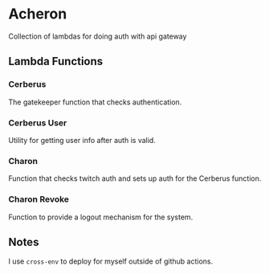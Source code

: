 # Acheron
Collection of lambdas for doing auth with api gateway

## Lambda Functions

### Cerberus
The gatekeeper function that checks authentication.

### Cerberus User
Utility for getting user info after auth is valid.

### Charon
Function that checks twitch auth and sets up auth for the Cerberus function.

### Charon Revoke
Function to provide a logout mechanism for the system.


## Notes
I use `cross-env` to deploy for myself outside of github actions.
